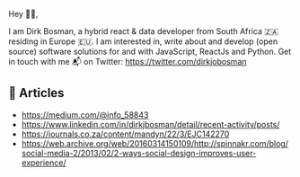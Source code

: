 Hey 👋🏻,

I am Dirk Bosman, a hybrid react & data developer from South Africa 🇿🇦 residing in Europe 🇪🇺. I am interested in, write about and develop (open source) software solutions for and with JavaScript, ReactJs and Python. Get in touch with me 📬 on Twitter: https://twitter.com/dirkjobosman

## 📕 Articles
- https://medium.com/@info_58843
- https://www.linkedin.com/in/dirkjbosman/detail/recent-activity/posts/
- https://journals.co.za/content/mandyn/22/3/EJC142270
- https://web.archive.org/web/20160314150109/http://spinnakr.com/blog/social-media-2/2013/02/2-ways-social-design-improves-user-experience/

